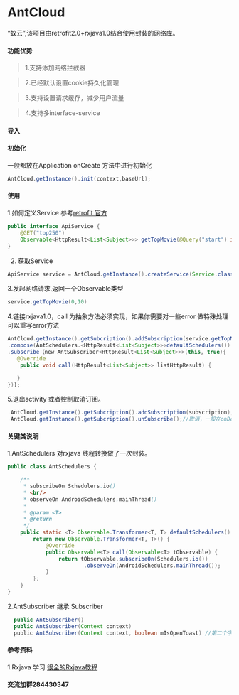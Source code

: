 # AntCloud

“蚁云”,该项目由retrofit2.0+rxjava1.0结合使用封装的网络库。
#### 功能优势

>1.支持添加网络拦截器

>2.已经默认设置cookie持久化管理

>3.支持设置请求缓存，减少用户流量

>4.支持多interface-service

#### 导入
#### 初始化
一般都放在Application onCreate 方法中进行初始化
``` java
AntCloud.getInstance().init(context,baseUrl);
```
#### 使用

1.如何定义Service 参考[retrofit 官方](http://square.github.io/retrofit/)  
``` java
public interface ApiService {
    @GET("top250")
    Observable<HttpResult<List<Subject>>> getTopMovie(@Query("start") int start, @Query("count") int count);
}
```

2. 获取Service
``` java
ApiService service = AntCloud.getInstance().createService(Service.class);
```
3.发起网络请求,返回一个Observable类型
``` java
service.getTopMovie(0,10)
```

4.链接rxjava1.0，call 为抽象方法必须实现，如果你需要对一些error 做特殊处理可以重写error方法
``` java
AntCloud.getInstance().getSubcription().addSubscription(service.getTopMovie()
.compose(AntSchedulers.<HttpResult<List<Subject>>>defaultSchedulers())
.subscribe（new AntSubscriber<HttpResult<List<Subject>>>(this, true){
   @Override
    public void call(HttpResult<List<Subject>> listHttpResult) {

   }
}));
```
5.退出activity 或者控制取消订阅。
``` java
 AntCloud.getInstance().getSubcription().addSubscription(subscription);//添加
 AntCloud.getInstance().getSubcription().unSubscribe();//取消，一般在onDestory方法中调用
 ```
#### 关键类说明
1.AntSchedulers 对rxjava 线程转换做了一次封装。
``` java
public class AntSchedulers {

    /**
     * subscribeOn Schedulers.io()
     * <br/>
     * observeOn AndroidSchedulers.mainThread()
     *
     * @param <T>
     * @return
     */
    public static <T> Observable.Transformer<T, T> defaultSchedulers() {
        return new Observable.Transformer<T, T>() {
            @Override
            public Observable<T> call(Observable<T> tObservable) {
                return tObservable.subscribeOn(Schedulers.io())
                        .observeOn(AndroidSchedulers.mainThread());
            }
        };
    }
}

```
2.AntSubscriber 继承 Subscriber
``` java
  public AntSubscriber() 
  public AntSubscriber(Context context) 
  public AntSubscriber(Context context, boolean mIsOpenToast) //第二个字断用于控制是否弹出toast
```
#### 参考资料
1.Rxjava 学习
[很全的Rxjava教程](https://mcxiaoke.gitbooks.io/rxdocs/content/)

#### 交流加群284430347

